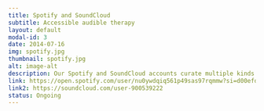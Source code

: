 ```yaml
---
title: Spotify and SoundCloud
subtitle: Accessible audible therapy
layout: default
modal-id: 3
date: 2014-07-16
img: spotify.jpg
thumbnail: spotify.jpg
alt: image-alt
description: Our Spotify and SoundCloud accounts curate multiple kinds of free, easily accessible audible therapy.
link: https://open.spotify.com/user/nu0ywdqiq561p49sas97rqmmw?si=d00efd0969c949f5 
link2: https://soundcloud.com/user-900539222 
status: Ongoing
---
```

